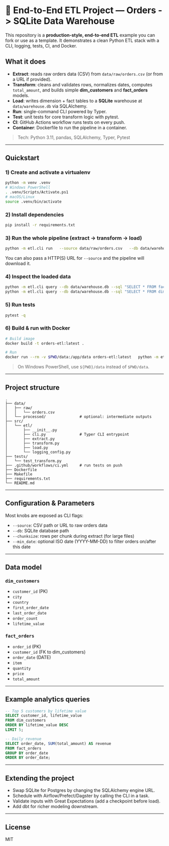 # 🍰 End-to-End ETL Project — Orders -> SQLite Data Warehouse

This repository is a **production-style, end-to-end ETL** example you can fork or use as a template.
It demonstrates a clean Python ETL stack with a CLI, logging, tests, CI, and Docker.

## What it does

- **Extract**: reads raw orders data (CSV) from `data/raw/orders.csv` (or from a URL if provided).
- **Transform**: cleans and validates rows, normalizes dates, computes `total_amount`, and builds
  simple **dim_customers** and **fact_orders** models.
- **Load**: writes dimension + fact tables to a **SQLite** warehouse at `data/warehouse.db` via SQLAlchemy.
- **Run**: single-command CLI powered by Typer.
- **Test**: unit tests for core transform logic with pytest.
- **CI**: GitHub Actions workflow runs tests on every push.
- **Container**: Dockerfile to run the pipeline in a container.

> Tech: Python 3.11, pandas, SQLAlchemy, Typer, Pytest

---

## Quickstart

### 1) Create and activate a virtualenv
```bash
python -m venv .venv
# Windows PowerShell
. .venv/Scripts/Activate.ps1
# macOS/Linux
source .venv/bin/activate
```

### 2) Install dependencies
```bash
pip install -r requirements.txt
```

### 3) Run the whole pipeline (extract -> transform -> load)
```bash
python -m etl.cli run   --source data/raw/orders.csv   --db data/warehouse.db
```

You can also pass a HTTP(S) URL for `--source` and the pipeline will download it.

### 4) Inspect the loaded data
```bash
python -m etl.cli query --db data/warehouse.db --sql "SELECT * FROM fact_orders LIMIT 5;"
python -m etl.cli query --db data/warehouse.db --sql "SELECT * FROM dim_customers;"
```

### 5) Run tests
```bash
pytest -q
```

### 6) Build & run with Docker
```bash
# Build image
docker build -t orders-etl:latest .

# Run
docker run --rm -v $PWD/data:/app/data orders-etl:latest   python -m etl.cli run --source data/raw/orders.csv --db data/warehouse.db
```

> On Windows PowerShell, use `${PWD}/data` instead of `$PWD/data`.

---

## Project structure

```
.
├── data/
│   ├── raw/
│   │   └── orders.csv
│   └── processed/               # optional: intermediate outputs
├── src/
│   └── etl/
│       ├── __init__.py
│       ├── cli.py               # Typer CLI entrypoint
│       ├── extract.py
│       ├── transform.py
│       ├── load.py
│       └── logging_config.py
├── tests/
│   └── test_transform.py
├── .github/workflows/ci.yml     # run tests on push
├── Dockerfile
├── Makefile
├── requirements.txt
└── README.md
```

---

## Configuration & Parameters

Most knobs are exposed as CLI flags:
- `--source`: CSV path or URL to raw orders data
- `--db`: SQLite database path
- `--chunksize`: rows per chunk during extract (for large files)
- `--min_date`: optional ISO date (YYYY-MM-DD) to filter orders on/after this date

---

## Data model

### `dim_customers`
- `customer_id` (PK)
- `city`
- `country`
- `first_order_date`
- `last_order_date`
- `order_count`
- `lifetime_value`

### `fact_orders`
- `order_id` (PK)
- `customer_id` (FK to dim_customers)
- `order_date` (DATE)
- `item`
- `quantity`
- `price`
- `total_amount`

---

## Example analytics queries

```sql
-- Top 5 customers by lifetime value
SELECT customer_id, lifetime_value
FROM dim_customers
ORDER BY lifetime_value DESC
LIMIT 5;

-- Daily revenue
SELECT order_date, SUM(total_amount) AS revenue
FROM fact_orders
GROUP BY order_date
ORDER BY order_date;
```

---

## Extending the project

- Swap SQLite for Postgres by changing the SQLAlchemy engine URL.
- Schedule with Airflow/Prefect/Dagster by calling the CLI in a task.
- Validate inputs with Great Expectations (add a checkpoint before load).
- Add dbt for richer modeling downstream.

---

## License

MIT
